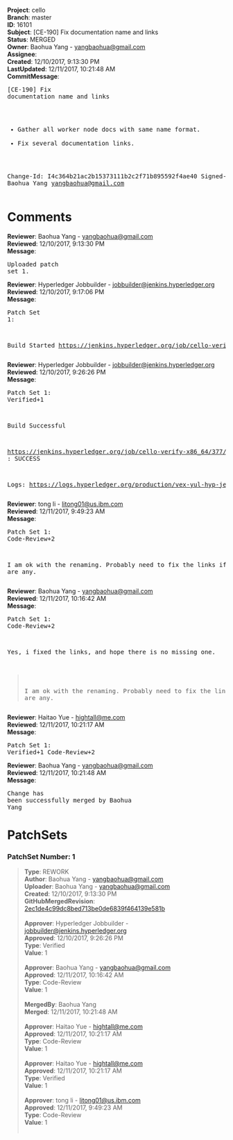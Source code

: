 <strong>Project</strong>: cello<br><strong>Branch</strong>: master<br><strong>ID</strong>: 16101<br><strong>Subject</strong>: [CE-190] Fix documentation name and links<br><strong>Status</strong>: MERGED<br><strong>Owner</strong>: Baohua Yang - yangbaohua@gmail.com<br><strong>Assignee</strong>:<br><strong>Created</strong>: 12/10/2017, 9:13:30 PM<br><strong>LastUpdated</strong>: 12/11/2017, 10:21:48 AM<br><strong>CommitMessage</strong>:<br><pre>[CE-190] Fix documentation name and links

* Gather all worker node docs with same name format.
* Fix several documentation links.

Change-Id: I4c364b21ac2b15373111b2c2f71b895592f4ae40
Signed-off-by: Baohua Yang <yangbaohua@gmail.com>
</pre><h1>Comments</h1><strong>Reviewer</strong>: Baohua Yang - yangbaohua@gmail.com<br><strong>Reviewed</strong>: 12/10/2017, 9:13:30 PM<br><strong>Message</strong>: <pre>Uploaded patch set 1.</pre><strong>Reviewer</strong>: Hyperledger Jobbuilder - jobbuilder@jenkins.hyperledger.org<br><strong>Reviewed</strong>: 12/10/2017, 9:17:06 PM<br><strong>Message</strong>: <pre>Patch Set 1:

Build Started https://jenkins.hyperledger.org/job/cello-verify-x86_64/377/</pre><strong>Reviewer</strong>: Hyperledger Jobbuilder - jobbuilder@jenkins.hyperledger.org<br><strong>Reviewed</strong>: 12/10/2017, 9:26:26 PM<br><strong>Message</strong>: <pre>Patch Set 1: Verified+1

Build Successful 

https://jenkins.hyperledger.org/job/cello-verify-x86_64/377/ : SUCCESS

Logs: https://logs.hyperledger.org/production/vex-yul-hyp-jenkins-3/cello-verify-x86_64/377</pre><strong>Reviewer</strong>: tong  li - litong01@us.ibm.com<br><strong>Reviewed</strong>: 12/11/2017, 9:49:23 AM<br><strong>Message</strong>: <pre>Patch Set 1: Code-Review+2

I am ok with the renaming. Probably need to fix the links if there are any.</pre><strong>Reviewer</strong>: Baohua Yang - yangbaohua@gmail.com<br><strong>Reviewed</strong>: 12/11/2017, 10:16:42 AM<br><strong>Message</strong>: <pre>Patch Set 1: Code-Review+2

Yes, i fixed the links, and hope there is no missing one.

 > I am ok with the renaming. Probably need to fix the links if there
 > are any.</pre><strong>Reviewer</strong>: Haitao Yue - hightall@me.com<br><strong>Reviewed</strong>: 12/11/2017, 10:21:17 AM<br><strong>Message</strong>: <pre>Patch Set 1: Verified+1 Code-Review+2</pre><strong>Reviewer</strong>: Baohua Yang - yangbaohua@gmail.com<br><strong>Reviewed</strong>: 12/11/2017, 10:21:48 AM<br><strong>Message</strong>: <pre>Change has been successfully merged by Baohua Yang</pre><h1>PatchSets</h1><h3>PatchSet Number: 1</h3><blockquote><strong>Type</strong>: REWORK<br><strong>Author</strong>: Baohua Yang - yangbaohua@gmail.com<br><strong>Uploader</strong>: Baohua Yang - yangbaohua@gmail.com<br><strong>Created</strong>: 12/10/2017, 9:13:30 PM<br><strong>GitHubMergedRevision</strong>: [2ec1de4c99dc8bed713be0de6839f464139e581b](https://github.com/hyperledger/cello/commit/2ec1de4c99dc8bed713be0de6839f464139e581b)<br><br><strong>Approver</strong>: Hyperledger Jobbuilder - jobbuilder@jenkins.hyperledger.org<br><strong>Approved</strong>: 12/10/2017, 9:26:26 PM<br><strong>Type</strong>: Verified<br><strong>Value</strong>: 1<br><br><strong>Approver</strong>: Baohua Yang - yangbaohua@gmail.com<br><strong>Approved</strong>: 12/11/2017, 10:16:42 AM<br><strong>Type</strong>: Code-Review<br><strong>Value</strong>: 1<br><br><strong>MergedBy</strong>: Baohua Yang<br><strong>Merged</strong>: 12/11/2017, 10:21:48 AM<br><br><strong>Approver</strong>: Haitao Yue - hightall@me.com<br><strong>Approved</strong>: 12/11/2017, 10:21:17 AM<br><strong>Type</strong>: Code-Review<br><strong>Value</strong>: 1<br><br><strong>Approver</strong>: Haitao Yue - hightall@me.com<br><strong>Approved</strong>: 12/11/2017, 10:21:17 AM<br><strong>Type</strong>: Verified<br><strong>Value</strong>: 1<br><br><strong>Approver</strong>: tong  li - litong01@us.ibm.com<br><strong>Approved</strong>: 12/11/2017, 9:49:23 AM<br><strong>Type</strong>: Code-Review<br><strong>Value</strong>: 1<br><br></blockquote>